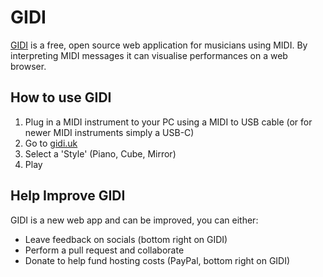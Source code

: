 # GIDI

[GIDI](https://gidi.uk) is a free, open source web application for musicians using MIDI. By interpreting MIDI messages it can visualise performances on a web browser.

## How to use GIDI

1. Plug in a MIDI instrument to your PC using a MIDI to USB cable (or for newer MIDI instruments simply a USB-C)
2. Go to [gidi.uk](https://gidi.uk)
3. Select a 'Style' (Piano, Cube, Mirror)
4. Play

## Help Improve GIDI

GIDI is a new web app and can be improved, you can either:

- Leave feedback on socials (bottom right on GIDI)
- Perform a pull request and collaborate
- Donate to help fund hosting costs (PayPal, bottom right on GIDI)
